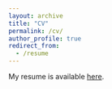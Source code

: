 ```yaml
---
layout: archive
title: "CV"
permalink: /cv/
author_profile: true
redirect_from:
  - /resume
---
```


My resume is available [here](/files/Kaur-Simran-CV.pdf).
